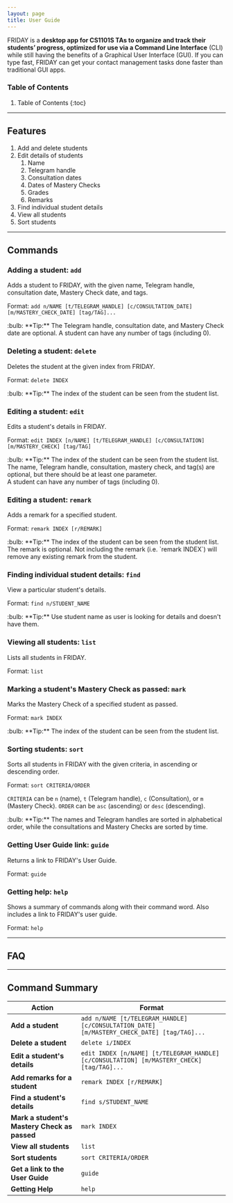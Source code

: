 ```yaml
---
layout: page
title: User Guide
---
```


FRIDAY is a **desktop app for CS1101S TAs to organize and track their students’ progress, optimized for use via a
Command Line Interface** (CLI) while still having the benefits of a Graphical User Interface (GUI). If you can type
fast, FRIDAY can get your contact management tasks done faster than traditional GUI apps.

### Table of Contents
1. Table of Contents
{:toc}

--------------------------------------------------------------------------------------------------------------------

## Features

1. Add and delete students
2. Edit details of students
   1. Name
   2. Telegram handle
   3. Consultation dates
   4. Dates of Mastery Checks
   5. Grades
   6. Remarks
3. Find individual student details
4. View all students
5. Sort students

--------------------------------------------------------------------------------------------------------------------

## Commands

[comment]: <> (<div markdown="block" class="alert alert-info">)

[comment]: <> (**:information_source: Notes about the command format:**<br>)

[comment]: <> (* Words in `UPPER_CASE` are the parameters to be supplied by the user.<br>)

[comment]: <> (  e.g. in `add n/NAME`, `NAME` is a parameter which can be used as `add n/John Doe`.)

[comment]: <> (* Items in square brackets are optional.<br>)

[comment]: <> (  e.g `n/NAME [t/TAG]` can be used as `n/John Doe t/friend` or as `n/John Doe`.)

[comment]: <> (* Items with `…`​ after them can be used multiple times including zero times.<br>)

[comment]: <> (  e.g. `[t/TAG]…​` can be used as ` ` &#40;i.e. 0 times&#41;, `t/friend`, `t/friend t/family` etc.)

[comment]: <> (* Parameters can be in any order.<br>)

[comment]: <> (  e.g. if the command specifies `n/NAME p/PHONE_NUMBER`, `p/PHONE_NUMBER n/NAME` is also acceptable.)

[comment]: <> (* If a parameter is expected only once in the command but you specified it multiple times, only the last occurrence of the parameter will be taken.<br>)

[comment]: <> (  e.g. if you specify `p/12341234 p/56785678`, only `p/56785678` will be taken.)

[comment]: <> (* Extraneous parameters for commands that do not take in parameters &#40;such as `help`, `list`, `exit` and `clear`&#41; will be ignored.<br>)

[comment]: <> (  e.g. if the command specifies `help 123`, it will be interpreted as `help`.)

[comment]: <> (</div>)

### Adding a student: `add`

Adds a student to FRIDAY, with the given name, Telegram handle, consultation date, Mastery Check date, and tags.

Format: `add n/NAME [t/TELEGRAM_HANDLE] [c/CONSULTATION_DATE] [m/MASTERY_CHECK_DATE] [tag/TAG]...`

<div markdown="span" class="alert alert-primary">:bulb: **Tip:**
The Telegram handle, consultation date, and Mastery Check date are optional. 
A student can have any number of tags (including 0).
</div>

### Deleting a student: `delete`

Deletes the student at the given index from FRIDAY.

Format: `delete INDEX`

<div markdown="span" class="alert alert-primary">:bulb: **Tip:**
The index of the student can be seen from the student list.
</div>

### Editing a student: `edit`

Edits a student's details in FRIDAY.

Format: `edit INDEX [n/NAME] [t/TELEGRAM_HANDLE] [c/CONSULTATION] [m/MASTERY_CHECK] [tag/TAG]`

<div markdown="span" class="alert alert-primary">:bulb: **Tip:**
The index of the student can be seen from the student list.<br>
The name, Telegram handle, consultation, mastery check, and tag(s) are optional, but there should be at least one parameter.<br>
A student can have any number of tags (including 0).
</div>

### Editing a student: `remark`

Adds a remark for a specified student.

Format: `remark INDEX [r/REMARK]`

<div markdown="span" class="alert alert-primary">:bulb: **Tip:**
The index of the student can be seen from the student list.<br>
The remark is optional. Not including the remark (i.e. `remark INDEX`) will remove any existing remark from the student.<br>
</div>

### Finding individual student details: `find`

View a particular student's details.

Format: `find n/STUDENT_NAME`

<div markdown="span" class="alert alert-primary">:bulb: **Tip:**
Use student name as user is looking for details and doesn't have them.
</div>

### Viewing all students: `list`

Lists all students in FRIDAY.

Format: `list`

### Marking a student's Mastery Check as passed: `mark`

Marks the Mastery Check of a specified student as passed.

Format: `mark INDEX`

<div markdown="span" class="alert alert-primary">:bulb: **Tip:**
The index of the student can be seen from the student list.<br>
</div>

### Sorting students: `sort`

Sorts all students in FRIDAY with the given criteria, in ascending or descending order.

Format: `sort CRITERIA/ORDER`

`CRITERIA` can be `n` (name), `t` (Telegram handle), `c` (Consultation), or `m` (Mastery Check).
`ORDER` can be `asc` (ascending) or `desc` (descending). 

<div markdown="span" class="alert alert-primary">:bulb: **Tip:**
The names and Telegram handles are sorted in alphabetical order, while the consultations and Mastery Checks are sorted
by time. 
</div>

### Getting User Guide link: `guide`

Returns a link to FRIDAY's User Guide.

Format: `guide`

### Getting help: `help`

Shows a summary of commands along with their command word. Also includes a link to FRIDAY's user guide.

Format: `help`

--------------------------------------------------------------------------------------------------------------------

## FAQ

--------------------------------------------------------------------------------------------------------------------

## Command Summary

| Action                                       | Format                                                                                     |
|----------------------------------------------|--------------------------------------------------------------------------------------------|
| **Add a student**                            | `add n/NAME [t/TELEGRAM_HANDLE] [c/CONSULTATION_DATE] [m/MASTERY_CHECK_DATE] [tag/TAG]...` |
| **Delete a student**                         | `delete i/INDEX`                                                                           |
| **Edit a student's details**                 | `edit INDEX [n/NAME] [t/TELEGRAM_HANDLE] [c/CONSULTATION] [m/MASTERY_CHECK] [tag/TAG]...`  |
| **Add remarks for a student**                | `remark INDEX [r/REMARK]`                                                                  |
| **Find a student's details**                 | `find s/STUDENT_NAME`                                                                      |
| **Mark a student's Mastery Check as passed** | `mark INDEX`                                                                               |
| **View all students**                        | `list`                                                                                     |
| **Sort students**                            | `sort CRITERIA/ORDER`                                                                      |
| **Get a link to the User Guide**             | `guide`                                                                                    |
| **Getting Help**                             | `help`                                                                                     |
